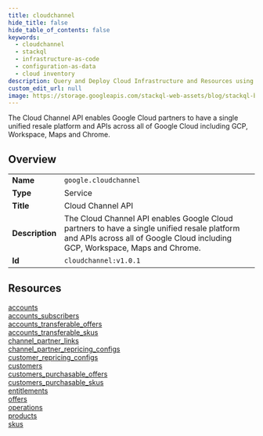 ```yaml
---
title: cloudchannel
hide_title: false
hide_table_of_contents: false
keywords:
  - cloudchannel
  - stackql
  - infrastructure-as-code
  - configuration-as-data
  - cloud inventory
description: Query and Deploy Cloud Infrastructure and Resources using SQL
custom_edit_url: null
image: https://storage.googleapis.com/stackql-web-assets/blog/stackql-blog-post-featured-image.png
---
```

The Cloud Channel API enables Google Cloud partners to have a single unified resale platform and APIs across all of Google Cloud including GCP, Workspace, Maps and Chrome.  
    

## Overview
<table><tbody>
<tr><td><b>Name</b></td><td><code>google.cloudchannel</code></td></tr>
<tr><td><b>Type</b></td><td>Service</td></tr>
<tr><td><b>Title</b></td><td>Cloud Channel API</td></tr>
<tr><td><b>Description</b></td><td>The Cloud Channel API enables Google Cloud partners to have a single unified resale platform and APIs across all of Google Cloud including GCP, Workspace, Maps and Chrome.</td></tr>
<tr><td><b>Id</b></td><td><code>cloudchannel:v1.0.1</code></td></tr>
</tbody></table>

## Resources
<div class="row">
<div class="providerDocColumn">
<a href="/providers/google/cloudchannel/accounts/">accounts</a><br />
<a href="/providers/google/cloudchannel/accounts_subscribers/">accounts_subscribers</a><br />
<a href="/providers/google/cloudchannel/accounts_transferable_offers/">accounts_transferable_offers</a><br />
<a href="/providers/google/cloudchannel/accounts_transferable_skus/">accounts_transferable_skus</a><br />
<a href="/providers/google/cloudchannel/channel_partner_links/">channel_partner_links</a><br />
<a href="/providers/google/cloudchannel/channel_partner_repricing_configs/">channel_partner_repricing_configs</a><br />
<a href="/providers/google/cloudchannel/customer_repricing_configs/">customer_repricing_configs</a><br />
<a href="/providers/google/cloudchannel/customers/">customers</a><br />
</div>
<div class="providerDocColumn">
<a href="/providers/google/cloudchannel/customers_purchasable_offers/">customers_purchasable_offers</a><br />
<a href="/providers/google/cloudchannel/customers_purchasable_skus/">customers_purchasable_skus</a><br />
<a href="/providers/google/cloudchannel/entitlements/">entitlements</a><br />
<a href="/providers/google/cloudchannel/offers/">offers</a><br />
<a href="/providers/google/cloudchannel/operations/">operations</a><br />
<a href="/providers/google/cloudchannel/products/">products</a><br />
<a href="/providers/google/cloudchannel/skus/">skus</a><br />
</div>
</div>
